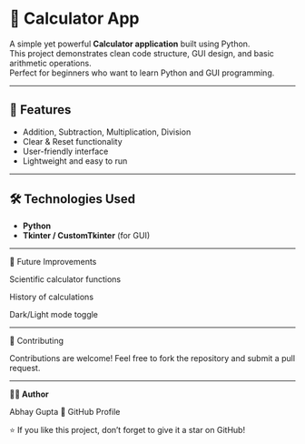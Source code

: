 # 🧮 Calculator App

A simple yet powerful **Calculator application** built using Python.  
This project demonstrates clean code structure, GUI design, and basic arithmetic operations.  
Perfect for beginners who want to learn Python and GUI programming.

---

## 🚀 Features
- Addition, Subtraction, Multiplication, Division  
- Clear & Reset functionality  
- User-friendly interface  
- Lightweight and easy to run  

---

## 🛠️ Technologies Used
- **Python**  
- **Tkinter / CustomTkinter** (for GUI)

---

📌 Future Improvements

Scientific calculator functions

History of calculations

Dark/Light mode toggle

---

🤝 Contributing

Contributions are welcome! Feel free to fork the repository and submit a pull request.

---
**🧑‍💻 Author**

Abhay Gupta
🔗 GitHub Profile

⭐ If you like this project, don’t forget to give it a star on GitHub!
